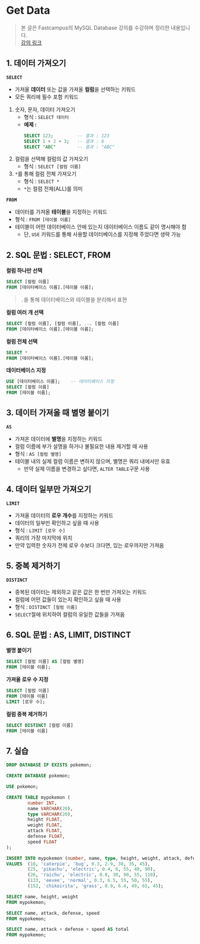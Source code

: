 # **Get Data**

> 본 글은 Fastcampus의 MySQL Database 강의를 수강하며 정리한 내용입니다.  
> [강의 링크](https://fastcampus.co.kr/data_online_sql)

## **1. 데이터 가져오기**

**`SELECT`**
* 가져올 **데이터** 또는 값을 가져올 **컬럼**을 선택하는 키워드
* 모든 쿼리에 필수 포함 키워드

1. 숫자, 문자, 데이터 가져오기
	* 형식 : `SELECT 데이터`
	* **예제 :**
		```SQL
		SELECT 123;			-- 결과 : 123
		SELECT 1 + 2 + 3;	-- 결과 : 6
		SELECT "ABC"		-- 결과 : "ABC"
		```
2. 컬럼을 선택해 컬럼의 값 가져오기
	* 형식 : `SELECT [컬럼 이름]`
3. `*`를 통해 컬럼 전체 가져오기
	* 형식 : `SELECT *`
	* `*`는 컬럼 전체(ALL)를 의미

**`FROM`**
* 데이터를 가져올 **테이블**을 지정하는 키워드
* 형식 : `FROM [테이블 이름]`
* 테이블이 어떤 데이터베이스 안에 있는지 데이터베이스 이름도 같이 명시해야 함
	* 단, `USE` 키워드를 통해 사용할 데이터베이스를 지정해 주었다면 생략 가능

## **2. SQL 문법 : SELECT, FROM**

**컬럼 하나만 선택**

```SQL
SELECT [컬럼 이름]
FROM [데이터베이스 이름].[테이블 이름];
```

> `.`을 통해 데이터베이스와 테이블을 분리해서 표현

**컬럼 여러 개 선택**

```SQL
SELECT [컬럼 이름], [컬럼 이름], ... [컬럼 이름]
FROM [데이터베이스 이름].[테이블 이름];
```

**컬럼 전체 선택**

```SQL
SELECT *
FROM [데이터베이스 이름].[테이블 이름];
```

**데이터베이스 지정**

```SQL
USE [데이터베이스 이름];	-- 데이터베이스 지정
SELECT [컬럼 이름]
FROM [테이블 이름];
```

## **3. 데이터 가져올 때 별명 붙이기**

**`AS`**
* 가져온 데이터에 **별명**을 지정하는 키워드
* 컬럼 이름에 부가 설명을 하거나 불필요한 내용 제거할 때 사용
* 형식 : `AS [컬럼 별명]`
* 테이블 내의 실제 컬럼 이름은 변하지 않으며, 별명은 쿼리 내에서만 유효
	* 만약 실제 이름을 변경하고 싶다면, `ALTER TABLE`구문 사용


## **4. 데이터 일부만 가져오기**

**`LIMIT`**
* 가져올 데이터의 **로우 개수**를 지정하는 키워드
* 데이터의 일부만 확인하고 싶을 때 사용
* 형식 : `LIMIT [로우 수]`
* 쿼리의 가장 마지막에 위치
* 만약 입력한 숫자가 전체 로우 수보다 크다면, 있는 로우까지만 가져옴

## **5. 중복 제거하기**

**`DISTINCT`**
* 중복된 데이터는 제외하고 같은 값은 한 번만 가져오는 키워드
* 컬럼에 어떤 값들이 있는지 확인하고 싶을 때 사용
* 형식 : `DISTINCT [컬럼 이름]`
* `SELECT`절에 위치하여 컬럼의 유일한 값들을 가져옴

## **6. SQL 문법 : AS, LIMIT, DISTINCT**

**별명 붙이기**

```SQL
SELECT [컬럼 이름] AS [컬럼 별명]
FROM [테이블 이름];
```

**가져올 로우 수 지정**

```SQL
SELECT [컬럼 이름]
FROM [테이블 이름]
LIMIT [로우 수];
```

**컬럼 중복 제거하기**

```SQL
SELECT DISTINCT [컬럼 이름]
FROM [테이블 이름]
```

## **7. 실습**

```SQL
DROP DATABASE IF EXISTS pokemon;

CREATE DATABASE pokemon;

USE pokemon;

CREATE TABLE mypokemon (
		number INT,
		name VARCHAR(20),
		type VARCHAR(20),
		height FLOAT,
		weight FLOAT,
		attack FLOAT,
		defense FLOAT,
		speed FLOAT
);

INSERT INTO mypokemon (number, name, type, height, weight, attack, defense, speed)
VALUES	(10, 'caterpie', 'bug', 0.3, 2.9, 30, 35, 45),
		(25, 'pikachu', 'electric', 0.4, 6, 55, 40, 90),
		(26, 'raichu', 'electric', 0.8, 30, 90, 55, 110),
		(133, 'eevee', 'normal', 0.3, 6.5, 55, 50, 55),
		(152, 'chikoirita', 'grass', 0.9, 6.4, 49, 65, 45);

SELECT name, height, weight
FROM mypokemon;

SELECT name, attack, defense, speed
FROM mypokemon;

SELECT name, attack + defense + speed AS total
FROM mypokemon;
```
